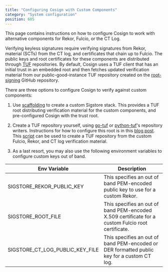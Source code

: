 ```yaml
---
title: "Configuring Cosign with Custom Components"
category: "System configuration"
position: 605
---
```


This page contains instructions on how to configure Cosign to work with alternative components for Rekor, Fulcio, or the CT Log. 

Verifying keyless signatures require verifying signatures from Rekor, material (SCTs) from the CT log, and certificates that chain up to Fulcio. The public keys and root certificates for these components are distributed through [TUF](https://theupdateframework.io/) repositories. By default, Cosign uses a TUF client that has an initial trust in an embedded root and then fetches updated verification material from our public-good-instance TUF repository created on the [root-signing](https://github.com/sigstore/root-signing) GitHub repository. 

There are three options to configure Cosign to verify against custom components:

1. Use [scaffolding](https://github.com/sigstore/scaffolding) to create a custom Sigstore stack. This provides a TUF root distributing verification material for the custom components, and pre-configured Cosign with the trust root.

2. Create a TUF repository yourself, using [go-tuf](https://github.com/theupdateframework/go-tuf) or [python-tuf](https://github.com/theupdateframework/python-tuf)'s repository writers. Instructions for how to configure this root is in this [blog post](https://blog.sigstore.dev/sigstore-bring-your-own-stuf-with-tuf-40febfd2badd). This [script](https://gist.github.com/asraa/947f1a38afd03af57c7b71d893c36af0) can be used to create a TUF repository from the custom Fulcio, Rekor, and CT log verification material.

3. As a last resort, you may also use the following environment variables to configure custom keys out of band.

| Env Variable      | Description |
| ---------- | ------------------- |
| SIGSTORE_REKOR_PUBLIC_KEY     | This specifies an out of band PEM-encoded public key to use for a custom Rekor.       |
| SIGSTORE_ROOT_FILE   | This specifies an out of band PEM-encoded X.509 certificate for a custom Fulcio root certificate.        |
| SIGSTORE_CT_LOG_PUBLIC_KEY_FILE   | This specifies an out of band PEM-encoded or DER formatted public key for a custom CT log.        |

